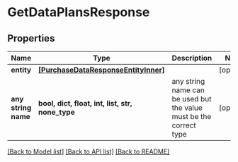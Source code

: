 # GetDataPlansResponse


## Properties
Name | Type | Description | Notes
------------ | ------------- | ------------- | -------------
**entity** | [**[PurchaseDataResponseEntityInner]**](PurchaseDataResponseEntityInner.md) |  | [optional] 
**any string name** | **bool, dict, float, int, list, str, none_type** | any string name can be used but the value must be the correct type | [optional]

[[Back to Model list]](../README.md#documentation-for-models) [[Back to API list]](../README.md#documentation-for-api-endpoints) [[Back to README]](../README.md)


